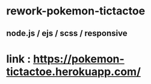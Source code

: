 # rework-pokemon-tictactoe
## node.js / ejs / scss / responsive
# link : https://pokemon-tictactoe.herokuapp.com/
